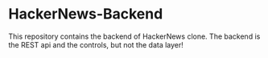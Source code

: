 # HackerNews-Backend
This repository contains the backend of HackerNews clone.
The backend is the REST api and the controls, but not the data layer!
